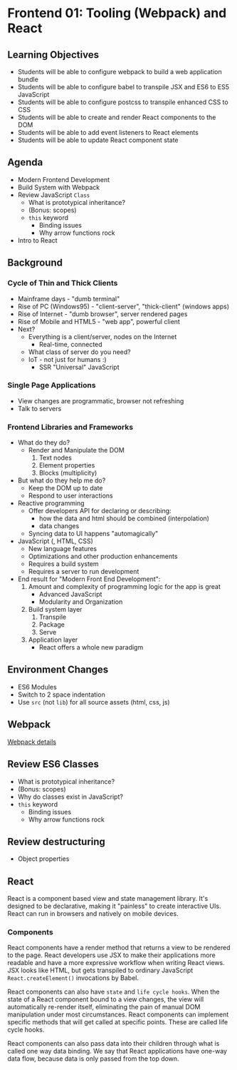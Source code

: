 Frontend 01: Tooling (Webpack) and React
===

## Learning Objectives

* Students will be able to configure webpack to build a web application bundle
* Students will be able to configure babel to transpile JSX and ES6 to ES5 JavaScript
* Students will be able to configure postcss to transpile enhanced CSS to CSS
* Students will be able to create and render React components to the DOM
* Students will be able to add event listeners to React elements
* Students will be able to update React component state

## Agenda

* Modern Frontend Development
* Build System with Webpack
* Review JavaScript `Class`
    * What is prototypical inheritance?
    * (Bonus: scopes)
    * `this` keyword
        * Binding issues
        * Why arrow functions rock
* Intro to React

## Background

### Cycle of Thin and Thick Clients

* Mainframe days - "dumb terminal"
* Rise of PC (Windows95) - "client-server", "thick-client" (windows apps)
* Rise of Internet - "dumb browser", server rendered pages
* Rise of Mobile and HTML5 - "web app", powerful client
* Next?
  * Everything is a client/server, nodes on the Internet
    * Real-time, connected
  * What class of server do you need?
  * IoT - not just for humans :)
      * SSR "Universal" JavaScript

### Single Page Applications

* View changes are programmatic, browser not refreshing
* Talk to servers

### Frontend Libraries and Frameworks

* What do they do?
    * Render and Manipulate the DOM
        1. Text nodes
        1. Element properties
        1. Blocks (multiplicity)
* But what do they help me do?
    * Keep the DOM up to date
    * Respond to user interactions
* Reactive programming
    * Offer developers API for declaring or describing:
        * how the data and html should be combined (interpolation)
        * data changes
    * Syncing data to UI happens "automagically"
* JavaScript (, HTML, CSS)
    * New language features
    * Optimizations and other production enhancements
    * Requires a build system
    * Requires a server to run development
* End result for "Modern Front End Development":
    1. Amount and complexity of programming logic for the app is great
        * Advanced JavaScript
        * Modularity and Organization
    1. Build system layer
        1. Transpile
        1. Package
        1. Serve
    1. Application layer
        * React offers a whole new paradigm

## Environment Changes

* ES6 Modules
* Switch to 2 space indentation
* Use `src` (not `lib`) for all source assets (html, css, js)

## Webpack

[Webpack details](webpack.md)

## Review ES6 Classes

* What is prototypical inheritance?
* (Bonus: scopes)
* Why do classes exist in JavaScript?
* `this` keyword
    * Binding issues
    * Why arrow functions rock

## Review destructuring

* Object properties

## React

React is a component based view and state management library. It's designed to be declarative, making it "painless" to create interactive UIs. React can run in browsers and natively on mobile devices.

### Components

React components have a render method that returns a view to be rendered to the page. React developers use JSX to make their applications more readable and have a more expressive workflow when writing React views. JSX looks like HTML, but gets transpiled to ordinary JavaScript `React.createElement()` invocations by Babel. 

React components can also have `state` and `life cycle hooks`. When the state of a React component bound to a view changes, the view will automatically re-render itself, eliminating the pain of manual DOM manipulation under most circumstances. React components can implement specific methods that will get called at specific points. These are called life cycle hooks.

React components can also pass data into their children through what is called one way data binding. We say that React applications have one-way data flow, because data is only passed from the top down.